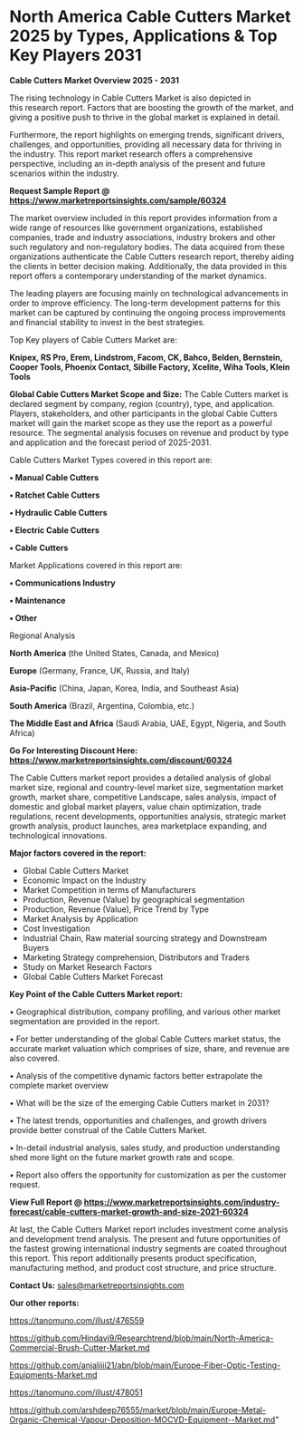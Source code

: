 # North America Cable Cutters Market 2025 by Types, Applications & Top Key Players 2031

<Strong> Cable Cutters Market Overview 2025 - 2031</strong>

The rising technology in Cable Cutters Market is also depicted in this research report. Factors that are boosting the growth of the market, and giving a positive push to thrive in the global market is explained in detail.

Furthermore, the report highlights on emerging trends, significant drivers, challenges, and opportunities, providing all necessary data for thriving in the industry. This report market research offers a comprehensive perspective, including an in-depth analysis of the present and future scenarios within the industry.

<strong>Request Sample Report @ <a href=https://www.marketreportsinsights.com/sample/60324>https://www.marketreportsinsights.com/sample/60324</a></strong>

The market overview included in this report provides information from a wide range of resources like government organizations, established companies, trade and industry associations, industry brokers and other such regulatory and non-regulatory bodies. The data acquired from these organizations authenticate the Cable Cutters research report, thereby aiding the clients in better decision making. Additionally, the data provided in this report offers a contemporary understanding of the market dynamics.

The leading players are focusing mainly on technological advancements in order to improve efficiency. The long-term development patterns for this market can be captured by continuing the ongoing process improvements and financial stability to invest in the best strategies.

Top Key players of Cable Cutters Market are:

<strong>Knipex, RS Pro, Erem, Lindstrom, Facom, CK, Bahco, Belden, Bernstein, Cooper Tools, Phoenix Contact, Sibille Factory, Xcelite, Wiha Tools, Klein Tools</strong>

<strong><b>Global Cable Cutters Market Scope and Size:</b></strong>
The Cable Cutters market is declared segment by company, region (country), type, and application. Players, stakeholders, and other participants in the global Cable Cutters market will gain the market scope as they use the report as a powerful resource. The segmental analysis focuses on revenue and product by type and application and the forecast period of 2025-2031.

Cable Cutters Market Types covered in this report are:

<strong>• Manual Cable Cutters

• Ratchet Cable Cutters

• Hydraulic Cable Cutters

• Electric Cable Cutters

• Cable Cutters</strong>

Market Applications covered in this report are:

<strong>• Communications Industry

• Maintenance

• Other</strong> 

Regional Analysis

<strong>North America</strong> (the United States, Canada, and Mexico)

<strong>Europe</strong> (Germany, France, UK, Russia, and Italy)

<strong>Asia-Pacific</strong> (China, Japan, Korea, India, and Southeast Asia)

<strong>South America</strong> (Brazil, Argentina, Colombia, etc.)

<strong>The Middle East and Africa</strong> (Saudi Arabia, UAE, Egypt, Nigeria, and South Africa)

<strong>Go For Interesting Discount Here: <a href=https://www.marketreportsinsights.com/discount/60324>https://www.marketreportsinsights.com/discount/60324</a></strong>

The Cable Cutters market report provides a detailed analysis of global market size, regional and country-level market size, segmentation market growth, market share, competitive Landscape, sales analysis, impact of domestic and global market players, value chain optimization, trade regulations, recent developments, opportunities analysis, strategic market growth analysis, product launches, area marketplace expanding, and technological innovations.

<strong><b>Major factors covered in the report:</b></strong>
<ul>
  <li>Global Cable Cutters Market </li>
  <li>Economic Impact on the Industry</li>
  <li>Market Competition in terms of Manufacturers</li>
  <li>Production, Revenue (Value) by geographical segmentation</li>
  <li>Production, Revenue (Value), Price Trend by Type</li>
  <li>Market Analysis by Application</li>
  <li>Cost Investigation</li>
  <li>Industrial Chain, Raw material sourcing strategy and Downstream Buyers</li>
  <li>Marketing Strategy comprehension, Distributors and Traders</li>
  <li>Study on Market Research Factors</li>
  <li>Global Cable Cutters Market Forecast</li>
</ul>

<strong><b>Key Point of the Cable Cutters Market report:</b></strong>

• Geographical distribution, company profiling, and various other market segmentation are provided in the report.

• For better understanding of the global Cable Cutters market status, the accurate market valuation which comprises of size, share, and revenue are also covered.

• Analysis of the competitive dynamic factors better extrapolate the complete market overview

• What will be the size of the emerging Cable Cutters market in 2031?

• The latest trends, opportunities and challenges, and growth drivers provide better construal of the Cable Cutters Market.

• In-detail industrial analysis, sales study, and production understanding shed more light on the future market growth rate and scope.

• Report also offers the opportunity for customization as per the customer request.

<strong><b>View Full Report @ <a href=https://www.marketreportsinsights.com/industry-forecast/cable-cutters-market-growth-and-size-2021-60324>https://www.marketreportsinsights.com/industry-forecast/cable-cutters-market-growth-and-size-2021-60324</a></b></strong>


At last, the Cable Cutters Market report includes investment come analysis and development trend analysis. The present and future opportunities of the fastest growing international industry segments are coated throughout this report. This report additionally presents product specification, manufacturing method, and product cost structure, and price structure.

<strong>Contact Us:</strong>
sales@marketreportsinsights.com

<strong>Our other reports:</strong>

<a href=https://tanomuno.com/illust/476559>https://tanomuno.com/illust/476559</a>

<a href=https://github.com/Hindavi9/Researchtrend/blob/main/North-America-Commercial-Brush-Cutter-Market.md>https://github.com/Hindavi9/Researchtrend/blob/main/North-America-Commercial-Brush-Cutter-Market.md</a>

<a href=https://github.com/anjaliiii21/abn/blob/main/Europe-Fiber-Optic-Testing-Equipments-Market.md>https://github.com/anjaliiii21/abn/blob/main/Europe-Fiber-Optic-Testing-Equipments-Market.md</a>

<a href=https://tanomuno.com/illust/478051>https://tanomuno.com/illust/478051</a>

<a href=https://github.com/arshdeep76555/market/blob/main/Europe-Metal-Organic-Chemical-Vapour-Deposition-MOCVD-Equipment--Market.md>https://github.com/arshdeep76555/market/blob/main/Europe-Metal-Organic-Chemical-Vapour-Deposition-MOCVD-Equipment--Market.md</a>"
